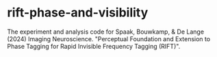 # rift-phase-and-visibility
The experiment and analysis code for Spaak, Bouwkamp, &amp; De Lange (2024) Imaging Neuroscience. "Perceptual Foundation and Extension to Phase Tagging for Rapid Invisible Frequency Tagging (RIFT)".
